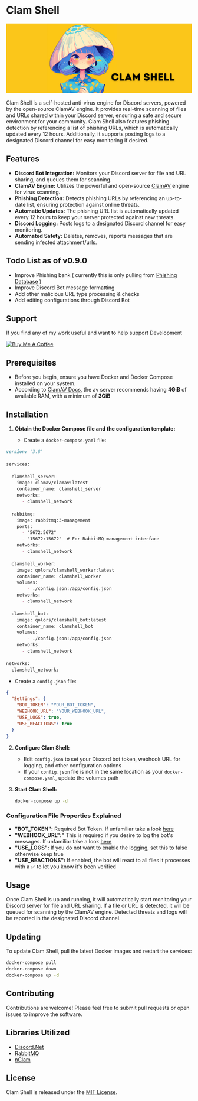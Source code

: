# Clam Shell

![Clam Shell Banner](https://github.com/Qolors/Clam-Shell/blob/main/docs/clamshell_logo.png)

Clam Shell is a self-hosted anti-virus engine for Discord servers, powered by the open-source ClamAV engine. It provides real-time scanning of files and URLs shared within your Discord server, ensuring a safe and secure environment for your community. Clam Shell also features phishing detection by referencing a list of phishing URLs, which is automatically updated every 12 hours. Additionally, it supports posting logs to a designated Discord channel for easy monitoring if desired.

## Features

- **Discord Bot Integration:** Monitors your Discord server for file and URL sharing, and queues them for scanning.
- **ClamAV Engine:** Utilizes the powerful and open-source [ClamAV](https://www.clamav.net/) engine for virus scanning.
- **Phishing Detection:** Detects phishing URLs by referencing an up-to-date list, ensuring protection against online threats.
- **Automatic Updates:** The phishing URL list is automatically updated every 12 hours to keep your server protected against new threats.
- **Discord Logging:** Posts logs to a designated Discord channel for easy monitoring.
- **Automated Safety:** Deletes, removes, reports messages that are sending infected attachment/urls.

## Todo List as of v0.9.0

- Improve Phishing bank ( currently this is only pulling from [Phishing Database](https://github.com/mitchellkrogza/Phishing.Database) )
- Improve Discord Bot message formatting
- Add other malicious URL type processing & checks
- Add editing configurations through Discord Bot

## Support

If you find any of my work useful and want to help support Development

<a href="https://www.buymeacoffee.com/Qolors" target="_blank"><img src="https://cdn.buymeacoffee.com/buttons/default-orange.png" alt="Buy Me A Coffee" height="41" width="174"></a>

## Prerequisites

- Before you begin, ensure you have Docker and Docker Compose installed on your system.
- According to [ClamAV Docs](https://docs.clamav.net/manual/Installing/Docker.html#memory-ram-requirements), the av server recommends having **4GiB** of available RAM, with a minimum of **3GiB**

## Installation

1. **Obtain the Docker Compose file and the configuration template:**

   - Create a `docker-compose.yaml` file:
```md
version: '3.8'

services:

  clamshell_server:
    image: clamav/clamav:latest
    container_name: clamshell_server
    networks:
      - clamshell_network

  rabbitmq:
    image: rabbitmq:3-management
    ports:
      - "5672:5672"
      - "15672:15672"  # For RabbitMQ management interface
    networks:
      - clamshell_network
 
  clamshell_worker:
    image: qolors/clamshell_worker:latest
    container_name: clamshell_worker
    volumes:
        - ./config.json:/app/config.json
    networks:
      - clamshell_network
 
  clamshell_bot:
    image: qolors/clamshell_bot:latest
    container_name: clamshell_bot
    volumes:
        - ./config.json:/app/config.json
    networks:
      - clamshell_network

networks:
  clamshell_network:
```
   - Create a `config.json` file:

```json
{
  "Settings": {
    "BOT_TOKEN": "YOUR_BOT_TOKEN",
    "WEBHOOK_URL": "YOUR_WEBHOOK_URL",
    "USE_LOGS": true,
    "USE_REACTIONS": true
  }
}
```

2. **Configure Clam Shell:**
   - Edit `config.json` to set your Discord bot token, webhook URL for logging, and other configuration options
   - If your `config.json` file is not in the same location as your `docker-compose.yaml`, update the volumes path

3. **Start Clam Shell:**
   ```bash
   docker-compose up -d
   ```
### Configuration File Properties Explained

- **"BOT_TOKEN":** Required Bot Token. If unfamiliar take a look [here](https://discord.com/developers/docs/getting-started)
- **"WEBHOOK_URL":"** This is required if you desire to log the bot's messages. If unfamiliar take a look [here](https://github.com/Qolors/FeedCord?tab=readme-ov-file#quick-setup-docker)
- **"USE_LOGS":** If you do not want to enable the logging, set this to false otherwise keep true
- **"USE_REACTIONS":** If enabled, the bot will react to all files it processes with a ✅ to let you know it's been verified

## Usage

Once Clam Shell is up and running, it will automatically start monitoring your Discord server for file and URL sharing. If a file or URL is detected, it will be queued for scanning by the ClamAV engine. Detected threats and logs will be reported in the designated Discord channel.

## Updating

To update Clam Shell, pull the latest Docker images and restart the services:

```bash
docker-compose pull
docker-compose down
docker-compose up -d
```

## Contributing

Contributions are welcome! Please feel free to submit pull requests or open issues to improve the software.

## Libraries Utilized
- [Discord.Net](https://discordnet.dev/index.html)
- [RabbitMQ](https://rabbitmq.com/)
- [nClam](https://github.com/tekmaven/nClam)

## License

Clam Shell is released under the [MIT License](LICENSE).

